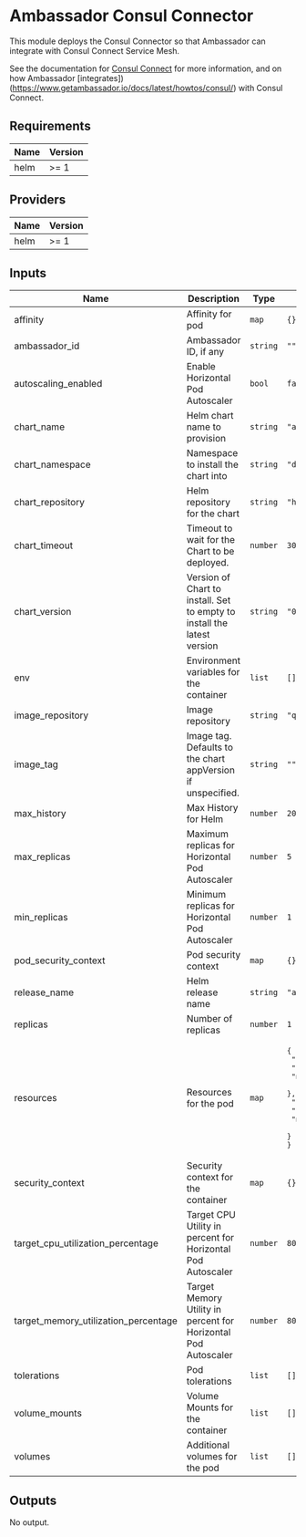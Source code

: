 # Ambassador Consul Connector

This module deploys the Consul Connector so that Ambassador can integrate with Consul Connect
Service Mesh.

See the documentation for [Consul Connect](https://www.consul.io/docs/connect) for more
information, and on how Ambassador
[integrates])(https://www.getambassador.io/docs/latest/howtos/consul/) with Consul Connect.

## Requirements

| Name | Version |
|------|---------|
| helm | >= 1 |

## Providers

| Name | Version |
|------|---------|
| helm | >= 1 |

## Inputs

| Name | Description | Type | Default | Required |
|------|-------------|------|---------|:--------:|
| affinity | Affinity for pod | `map` | `{}` | no |
| ambassador\_id | Ambassador ID, if any | `string` | `""` | no |
| autoscaling\_enabled | Enable Horizontal Pod Autoscaler | `bool` | `false` | no |
| chart\_name | Helm chart name to provision | `string` | `"ambassador-consul-connector"` | no |
| chart\_namespace | Namespace to install the chart into | `string` | `"default"` | no |
| chart\_repository | Helm repository for the chart | `string` | `"https://basisai.github.io/charts/"` | no |
| chart\_timeout | Timeout to wait for the Chart to be deployed. | `number` | `300` | no |
| chart\_version | Version of Chart to install. Set to empty to install the latest version | `string` | `"0.1.0"` | no |
| env | Environment variables for the container | `list` | `[]` | no |
| image\_repository | Image repository | `string` | `"quay.io/datawire/aes"` | no |
| image\_tag | Image tag. Defaults to the chart appVersion if unspecified. | `string` | `""` | no |
| max\_history | Max History for Helm | `number` | `20` | no |
| max\_replicas | Maximum replicas for Horizontal Pod Autoscaler | `number` | `5` | no |
| min\_replicas | Minimum replicas for Horizontal Pod Autoscaler | `number` | `1` | no |
| pod\_security\_context | Pod security context | `map` | `{}` | no |
| release\_name | Helm release name | `string` | `"ambassador-consul-connector"` | no |
| replicas | Number of replicas | `number` | `1` | no |
| resources | Resources for the pod | `map` | <pre>{<br>  "limits": {<br>    "cpu": "200m",<br>    "memory": "200Mi"<br>  },<br>  "requests": {<br>    "cpu": "100m",<br>    "memory": "200Mi"<br>  }<br>}</pre> | no |
| security\_context | Security context for the container | `map` | `{}` | no |
| target\_cpu\_utilization\_percentage | Target CPU Utility in percent for Horizontal Pod Autoscaler | `number` | `80` | no |
| target\_memory\_utilization\_percentage | Target Memory Utility in percent for Horizontal Pod Autoscaler | `number` | `80` | no |
| tolerations | Pod tolerations | `list` | `[]` | no |
| volume\_mounts | Volume Mounts for the container | `list` | `[]` | no |
| volumes | Additional volumes for the pod | `list` | `[]` | no |

## Outputs

No output.
